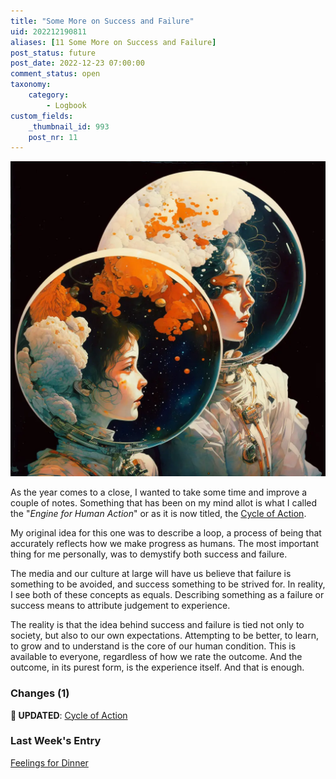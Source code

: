 ```yaml
---
title: "Some More on Success and Failure"
uid: 202212190811
aliases: [11 Some More on Success and Failure]
post_status: future
post_date: 2022-12-23 07:00:00
comment_status: open
taxonomy:
    category:
        - Logbook
custom_fields:
    _thumbnail_id: 993
    post_nr: 11
---
```


![Two women living in their own worlds of success and failure](/_images/image-some-more-on-success-and-failure.webp "Some More on Success and Failure")

As the year comes to a close, I wanted to take some time and improve a couple of notes. Something that has been on my mind allot is what I called the "*Engine for Human Action*" or as it is now titled, the [Cycle of Action](./cycle-of-action.md).

My original idea for this one was to describe a loop, a process of being that accurately reflects how we make progress as humans. The most important thing for me personally, was to demystify both success and failure.

The media and our culture at large will have us believe that failure is something to be avoided, and success something to be strived for. In reality, I see both of these concepts as equals. Describing something as a failure or success means to attribute judgement to experience.

The reality is that the idea behind success and failure is tied not only to society, but also to our own expectations. Attempting to be better, to learn, to grow and to understand is the core of our human condition. This is available to everyone, regardless of how we rate the outcome. And the outcome, in its purest form, is the experience itself. And that is enough.

### Changes (1)
**🔵 UPDATED**: [Cycle of Action](./cycle-of-action.md)

### Last Week's Entry
[Feelings for Dinner](feelings-for-dinner.md)